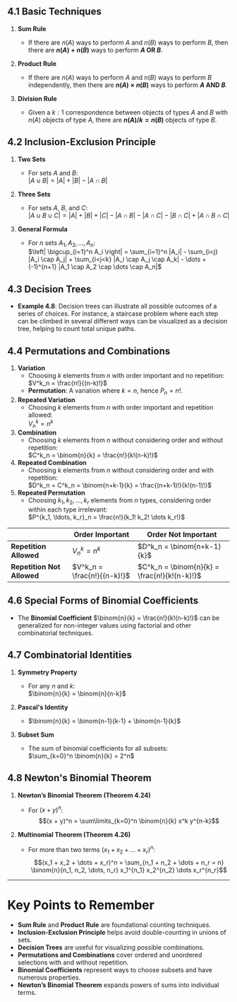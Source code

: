 ## 4.1 Basic Techniques
1. **Sum Rule**  
   - If there are $n(A)$ ways to perform $A$ and $n(B)$ ways to perform $B$, then there are **$n(A) + n(B)$** ways to perform **$A$ OR $B$**.

2. **Product Rule**  
   - If there are $n(A)$ ways to perform $A$ and $n(B)$ ways to perform $B$ independently, then there are **$n(A) \times n(B)$** ways to perform **$A$ AND $B$**.

3. **Division Rule**  
   - Given a $k:1$ correspondence between objects of types $A$ and $B$ with $n(A)$ objects of type $A$, there are **$n(A) / k = n(B)$** objects of type $B$.

## 4.2 Inclusion-Exclusion Principle
1. **Two Sets**  
   - For sets $A$ and $B$:  
     $|A \cup B| = |A| + |B| - |A \cap B|$

2. **Three Sets**  
   - For sets $A$, $B$, and $C$:  
     $|A \cup B \cup C| = |A| + |B| + |C| - |A \cap B| - |A \cap C| - |B \cap C| + |A \cap B \cap C|$

3. **General Formula**  
   - For $n$ sets $A_1, A_2, \ldots, A_n$:  
     $\left| \bigcup_{i=1}^n A_i \right| = \sum_{i=1}^n |A_i| - \sum_{i<j} |A_i \cap A_j| + \sum_{i<j<k} |A_i \cap A_j \cap A_k| - \dots + (-1)^{n+1} |A_1 \cap A_2 \cap \dots \cap A_n|$

## 4.3 Decision Trees
- **Example 4.8**: Decision trees can illustrate all possible outcomes of a series of choices. For instance, a staircase problem where each step can be climbed in several different ways can be visualized as a decision tree, helping to count total unique paths.

## 4.4 Permutations and Combinations
1. **Variation**  
   - Choosing $k$ elements from $n$ with order important and no repetition:  
     $V^k_n = \frac{n!}{(n-k)!}$
   - **Permutation**: A variation where $k = n$, hence $P_n = n!$.
2. **Repeated Variation**  
   - Choosing $k$ elements from $n$ with order important and repetition allowed:  
     $V^k_n = n^k$
3. **Combination**  
   - Choosing $k$ elements from $n$ without considering order and without repetition:  
     $C^k_n = \binom{n}{k} = \frac{n!}{k!(n-k)!}$
4. **Repeated Combination**  
   - Choosing $k$ elements from $n$ without considering order and with repetition:  
     $D^k_n = C^k_n = \binom{n+k-1}{k} = \frac{(n+k-1)!}{k!(n-1)!}$
5. **Repeated Permutation**  
   - Choosing $k_1, k_2, \ldots, k_r$ elements from $n$ types, considering order within each type irrelevant:  
     $P^{k_1, \ldots, k_r}_n = \frac{n!}{k_1! k_2! \dots k_r!}$

|                              | **Order Important**      | **Order Not Important**    |
|------------------------------|--------------------------|----------------------------|
| **Repetition Allowed**       | $V^k_n = n^k$           | $D^k_n = \binom{n+k-1}{k}$ |
| **Repetition Not Allowed**   | $V^k_n = \frac{n!}{(n-k)!}$ | $C^k_n = \binom{n}{k} = \frac{n!}{k!(n-k)!}$ |


## 4.6 Special Forms of Binomial Coefficients
- The **Binomial Coefficient** $\binom{n}{k} = \frac{n!}{k!(n-k)!}$ can be generalized for non-integer values using factorial and other combinatorial techniques.

## 4.7 Combinatorial Identities
1. **Symmetry Property**  
   - For any $n$ and $k$:  
     $\binom{n}{k} = \binom{n}{n-k}$

2. **Pascal's Identity**  
   - $\binom{n}{k} = \binom{n-1}{k-1} + \binom{n-1}{k}$

3. **Subset Sum**  
   - The sum of binomial coefficients for all subsets:  
     $\sum_{k=0}^n \binom{n}{k} = 2^n$

## 4.8 Newton's Binomial Theorem
1. **Newton’s Binomial Theorem (Theorem 4.24)**  
   - For $(x + y)^n$:  
     $$(x + y)^n = \sum\limits_{k=0}^n \binom{n}{k} x^k y^{n-k}$$

2. **Multinomial Theorem (Theorem 4.26)**  
   - For more than two terms $(x_1 + x_2 + \dots + x_r)^n$:  
     $$(x_1 + x_2 + \dots + x_r)^n = \sum_{n_1 + n_2 + \dots + n_r = n} \binom{n}{n_1, n_2, \dots, n_r} x_1^{n_1} x_2^{n_2} \dots x_r^{n_r}$$

---

# Key Points to Remember

- **Sum Rule** and **Product Rule** are foundational counting techniques.
- **Inclusion-Exclusion Principle** helps avoid double-counting in unions of sets.
- **Decision Trees** are useful for visualizing possible combinations.
- **Permutations and Combinations** cover ordered and unordered selections with and without repetition.
- **Binomial Coefficients** represent ways to choose subsets and have numerous properties.
- **Newton’s Binomial Theorem** expands powers of sums into individual terms.